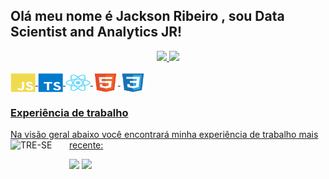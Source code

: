 ## Olá meu nome é Jackson Ribeiro , sou Data Scientist and Analytics JR!
<div align="center">
  <a href="https://www.linkedin.com/in/jackson-ribeiro-ba8192193/">
  <img height="180em" src="https://github-readme-stats.vercel.app/api?username=jackson-ribeiro&show_icons=true&theme=dark&include_all_commits=true&count_private=true"/>
  <img height="180em" src="https://github-readme-stats.vercel.app/api/top-langs/?username=jackson-ribeiro&layout=compact&langs_count=7&theme=dark"/>
</div>
<div style="display: inline_block"><br>
  <img align="center" alt="Js" height="30" width="40" src="https://raw.githubusercontent.com/devicons/devicon/master/icons/javascript/javascript-plain.svg">
  <img align="center" alt="Ts" height="30" width="40" src="https://raw.githubusercontent.com/devicons/devicon/master/icons/typescript/typescript-plain.svg">
  <img align="center" alt="React" height="30" width="40" src="https://raw.githubusercontent.com/devicons/devicon/master/icons/react/react-original.svg">
  <img align="center" alt="HTML" height="30" width="40" src="https://raw.githubusercontent.com/devicons/devicon/master/icons/html5/html5-original.svg">
  <img align="center" alt="CSS" height="30" width="40" src="https://raw.githubusercontent.com/devicons/devicon/master/icons/css3/css3-original.svg">
</div>

### Experiência de trabalho

Na visão geral abaixo você encontrará minha experiência de trabalho mais recente:
[<img align="left" height="94px" width="94px" alt="TRE-SE" src="https://assets.infra.grancursosonline.com.br/projeto/thumbnail-carrossel/tre-se.png"/>](https://www.tre-se.jus.br/#/)



<div>
  <a href = "mailto:jacksonquest1@gmail.com"><img src="https://img.shields.io/badge/-Gmail-%23333?style=for-the-badge&logo=gmail&logoColor=white" target="_blank"></a>
  <a href="https://www.linkedin.com/in/jackson-ribeiro-ba8192193/" target="_blank"><img src="https://img.shields.io/badge/-LinkedIn-%230077B5?style=for-the-badge&logo=linkedin&logoColor=white" target="_blank"></a> 

</div>
